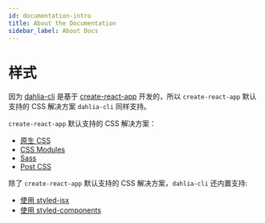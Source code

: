 ```yaml
---
id: documentation-intro
title: About the Documentation
sidebar_label: About Docs
---
```


# 样式

因为 [dahlia-cli](https://github.com/forsigner/dahlia-cli) 是基于 [create-react-app](https://github.com/facebook/create-react-app) 开发的，所以 `create-react-app` 默认支持的 CSS 解决方案 `dahlia-cli` 同样支持。

`create-react-app` 默认支持的 CSS 解决方案：

- [原生 CSS](https://facebook.github.io/create-react-app/docs/adding-a-stylesheet)
- [CSS Modules](https://facebook.github.io/create-react-app/docs/adding-a-css-modules-stylesheet)
- [Sass](https://facebook.github.io/create-react-app/docs/adding-a-sass-stylesheet)
- [Post CSS](https://facebook.github.io/create-react-app/docs/adding-a-sass-stylesheet)



除了 `create-react-app` 默认支持的 CSS 解决方案，`dahlia-cli` 还内置支持:

- [使用 styled-jsx](https://dahlia-cn.gitbook.io/dahlia/styles/styled-jsx)
- [使用 styled-components](https://dahlia-cn.gitbook.io/dahlia/styles/styled-components)